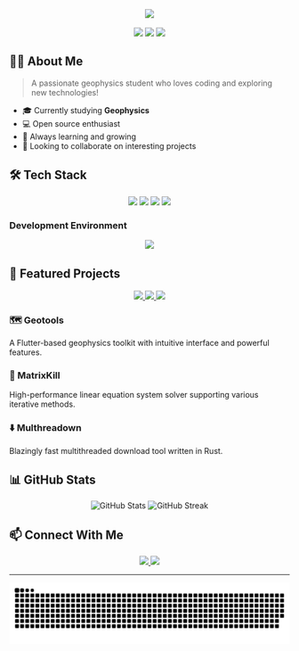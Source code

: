<div align="center">
  <img src="https://readme-typing-svg.herokuapp.com/?lines=Hello,+I'm+little_penguin66!;Welcome+to+my+GitHub+Profile!&center=true&size=30">
</div>

<p align="center">
  <img src="https://img.shields.io/badge/Study-Geophysics-blue"/>
  <img src="https://img.shields.io/badge/Location-China-red"/>
  <img src="https://komarev.com/ghpvc/?username=littlepenguin66&color=blue&style=flat"/>
</p>

## 🧑‍🎓 About Me

> A passionate geophysics student who loves coding and exploring new technologies! 

- 🎓 Currently studying **Geophysics**
- 💻 Open source enthusiast
- 🌱 Always learning and growing
- 🤝 Looking to collaborate on interesting projects

## 🛠️ Tech Stack

<p align="center">
  <img src="https://img.shields.io/badge/Python-3776AB?style=for-the-badge&logo=python&logoColor=white"/>
  <img src="https://img.shields.io/badge/C++-00599C?style=for-the-badge&logo=c%2B%2B&logoColor=white"/>
  <img src="https://img.shields.io/badge/Matlab-0076A8?style=for-the-badge&logo=mathworks&logoColor=white"/>
  <img src="https://img.shields.io/badge/Rust-000000?style=for-the-badge&logo=rust&logoColor=white"/>
</p>

### Development Environment
<p align="center">
  <img src="https://img.shields.io/badge/VS_Code-007ACC?style=for-the-badge&logo=visual-studio-code&logoColor=white"/>
</p>

## 🚀 Featured Projects

<div align="center">
  <a href="[[link-to-geotools]](https://github.com/littlepenguin66/GeoTools)">
    <img src="https://github-readme-stats.vercel.app/api/pin/?username=littlepenguin66&repo=GeoTools&theme=dark"/>
  </a>
  <a href="https://github.com/littlepenguin66/MatrixKill">
    <img src="https://github-readme-stats.vercel.app/api/pin/?username=littlepenguin66&repo=MatrixKill&theme=dark"/>
  </a>
  <a href="https://github.com/littlepenguin66/multhreadown">
    <img src="https://github-readme-stats.vercel.app/api/pin/?username=littlepenguin66&repo=multhreadown&theme=dark"/>
  </a>
</div>

### 🗺️ Geotools
A Flutter-based geophysics toolkit with intuitive interface and powerful features.

### 📐 MatrixKill
High-performance linear equation system solver supporting various iterative methods.

### ⬇️ Multhreadown
Blazingly fast multithreaded download tool written in Rust.

## 📊 GitHub Stats

<p align="center">
  <img src="https://github-readme-stats.vercel.app/api?username=littlepenguin66&show_icons=true&theme=dark" alt="GitHub Stats" />
  <img src="https://github-readme-streak-stats.herokuapp.com/?user=littlepenguin66&theme=dark" alt="GitHub Streak" />
</p>

## 📫 Connect With Me

<p align="center">
  <a href="mailto:littlepenguinzq@gmail.com">
    <img src="https://img.shields.io/badge/Email-D14836?style=for-the-badge&logo=gmail&logoColor=white"/>
  </a>
  <a href="https://twitter.com/Jerry_z">
    <img src="https://img.shields.io/badge/Twitter-1DA1F2?style=for-the-badge&logo=twitter&logoColor=white"/>
  </a>
</p>

---

<picture>
  <source media="(prefers-color-scheme: dark)" srcset="https://raw.githubusercontent.com/littlepenguin66/littlepenguin66/output/github-snake-dark.svg" />
  <source media="(prefers-color-scheme: light)" srcset="https://raw.githubusercontent.com/littlepenguin66/littlepenguin66/output/github-snake.svg" />
  <img alt="github-snake" src="https://raw.githubusercontent.com/littlepenguin66/littlepenguin66/output/github-snake.svg" />
</picture>



<!--
**littlepenguin66/littlepenguin66** is a ✨ _special_ ✨ repository because its `README.md` (this file) appears on your GitHub profile.

Here are some ideas to get you started:

- 🔭 I’m currently working on ...
- 🌱 I’m currently learning ...
- 👯 I’m looking to collaborate on ...
- 🤔 I’m looking for help with ...
- 💬 Ask me about ...
- 📫 How to reach me: ...
- 😄 Pronouns: ...
- ⚡ Fun fact: ...
-->
